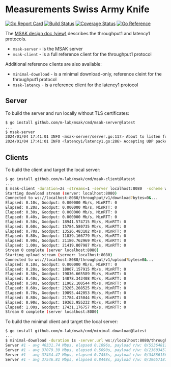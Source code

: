# Measurements Swiss Army Knife

[![Go Report Card](https://goreportcard.com/badge/github.com/m-lab/msak)](https://goreportcard.com/report/github.com/m-lab/msak)
[![Build Status](https://github.com/m-lab/msak/actions/workflows/test.yml/badge.svg?branch=main)](https://github.com/m-lab/msak/actions/workflows/test.yml)
[![Coverage Status](https://coveralls.io/repos/github/m-lab/msak/badge.svg?branch=main)](https://coveralls.io/github/m-lab/msak?branch=main)
[![Go Reference](https://pkg.go.dev/badge/github.com/m-lab/msak.svg)](https://pkg.go.dev/github.com/m-lab/msak)

The [MSAK design doc (view)][1] describes the throughput1 and latency1 protocols.

[1]: https://docs.google.com/document/d/1OmKXGhQe2mT1gSXI2NT_SxvnKu5OHpBGIYpoWNJwmWA/edit

* `msak-server` - is the MSAK server
* `msak-client` - is a full reference client for the throughput1 protocol

Additional reference clients are also available:

* `minimal-download` - is a minimal download-only, reference cleint for the throughput1 protocol
* `msak-latency` - is a reference client for the latency1 protocol

## Server

To build the server and run locally without TLS certificates:

```sh
$ go install github.com/m-lab/msak/cmd/msak-server@latest
...
$ msak-server
2024/01/04 17:41:01 INFO <msak-server/server.go:117> About to listen for ws tests endpoint=:8080
2024/01/04 17:41:01 INFO <latency1/latency1.go:286> Accepting UDP packets...
```

## Clients

To build the client and target the local server:

```sh
$ go install github.com/m-lab/msak/cmd/msak-client@latest
...
$ msak-client -duration=2s -streams=1 -server localhost:8080  -scheme ws
Starting download stream (server: localhost:8080)
Connected to ws://localhost:8080/throughput/v1/download?bytes=0&...
Elapsed: 0.10s, Goodput: 0.000000 Mb/s, MinRTT: 0
Elapsed: 0.20s, Goodput: 0.000000 Mb/s, MinRTT: 0
Elapsed: 0.30s, Goodput: 0.000000 Mb/s, MinRTT: 0
Elapsed: 0.40s, Goodput: 0.000000 Mb/s, MinRTT: 0
Elapsed: 0.50s, Goodput: 18941.574715 Mb/s, MinRTT: 0
Elapsed: 0.60s, Goodput: 15784.580735 Mb/s, MinRTT: 0
Elapsed: 0.70s, Goodput: 13526.483102 Mb/s, MinRTT: 0
Elapsed: 0.80s, Goodput: 11839.166779 Mb/s, MinRTT: 0
Elapsed: 0.90s, Goodput: 21180.762969 Mb/s, MinRTT: 0
Elapsed: 1.00s, Goodput: 21419.807987 Mb/s, MinRTT: 0
Stream 0 complete (server localhost:8080)
Starting upload stream (server: localhost:8080)
Connected to ws://localhost:8080/throughput/v1/upload?bytes=0&...
Elapsed: 0.10s, Goodput: 0.000000 Mb/s, MinRTT: 0
Elapsed: 0.20s, Goodput: 18007.157915 Mb/s, MinRTT: 0
Elapsed: 0.30s, Goodput: 19836.665589 Mb/s, MinRTT: 0
Elapsed: 0.40s, Goodput: 14878.343408 Mb/s, MinRTT: 0
Elapsed: 0.50s, Goodput: 11902.100544 Mb/s, MinRTT: 0
Elapsed: 0.60s, Goodput: 23205.208525 Mb/s, MinRTT: 0
Elapsed: 0.70s, Goodput: 19895.442053 Mb/s, MinRTT: 0
Elapsed: 0.80s, Goodput: 21784.415044 Mb/s, MinRTT: 0
Elapsed: 0.90s, Goodput: 19363.955232 Mb/s, MinRTT: 0
Elapsed: 1.00s, Goodput: 17431.176757 Mb/s, MinRTT: 0
Stream 0 complete (server localhost:8080)
```

To build the minimal client and target the local server:

```sh
$ go install github.com/m-lab/msak/cmd/minimal-download@latest
...
$ minimal-download -duration 1s -server.url ws://localhost:8080/throughput/v1/download
Server #1 - avg 40331.74 Mbps, elapsed 0.1096s, payload r/w: 0/553648128, network r/w: 0/552605286 kernel* r/w: 532/556927351
Server #1 - avg 37079.39 Mbps, elapsed 0.5090s, payload r/w: 0/2360345763, network r/w: 0/2359320155 kernel* r/w: 532/2371631146
Server #1 - avg 37434.47 Mbps, elapsed 0.7453s, payload r/w: 0/3488615636, network r/w: 0/3487600796 kernel* r/w: 532/3504496455
Server #1 - avg 37546.81 Mbps, elapsed 0.8448s, payload r/w: 0/3965718768, network r/w: 0/3964708482 kernel* r/w: 532/3982651869
```
